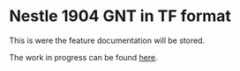 # Nestle 1904 GNT in TF format

This is were the feature documentation will be stored.

The work in progress can be found [here](https://github.com/saulocantanhede/tfgreek2/blob/main/docs/features/README.md).
